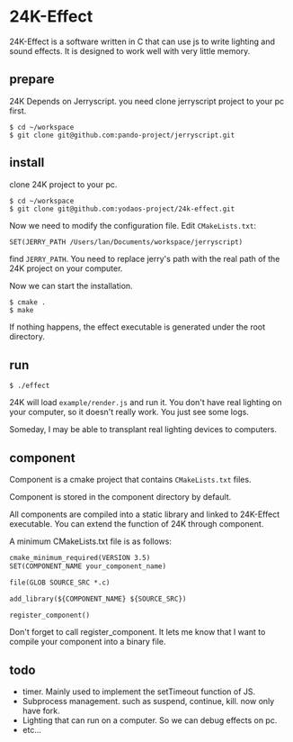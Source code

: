 # 24K-Effect

24K-Effect is a software written in C that can use js to write lighting and sound effects.
It is designed to work well with very little memory.

## prepare

24K Depends on Jerryscript. you need clone jerryscript project to your pc first.

```shell
$ cd ~/workspace
$ git clone git@github.com:pando-project/jerryscript.git
```

## install

clone 24K project to your pc.

```shell
$ cd ~/workspace
$ git clone git@github.com:yodaos-project/24k-effect.git
```

Now we need to modify the configuration file. Edit `CMakeLists.txt`:

```txt
SET(JERRY_PATH /Users/lan/Documents/workspace/jerryscript)
```

find `JERRY_PATH`. You need to replace jerry's path with the real path of the 24K project on your computer.

Now we can start the installation.

```shell
$ cmake .
$ make
```

If nothing happens, the effect executable is generated under the root directory.

## run

```shell
$ ./effect
```

24K will load `example/render.js` and run it. You don't have real lighting on your computer, so it doesn't really work. You just see some logs.

Someday, I may be able to transplant real lighting devices to computers.

## component

Component is a cmake project that contains `CMakeLists.txt` files.

Component is stored in the component directory by default.

All components are compiled into a static library and linked to 24K-Effect executable. You can extend the function of 24K through component.

A minimum CMakeLists.txt file is as follows:

```txt
cmake_minimum_required(VERSION 3.5)
SET(COMPONENT_NAME your_component_name)

file(GLOB SOURCE_SRC *.c)

add_library(${COMPONENT_NAME} ${SOURCE_SRC})

register_component()
```

Don't forget to call register_component. It lets me know that I want to compile your component into a binary file.

## todo

- timer. Mainly used to implement the setTimeout function of JS.
- Subprocess management. such as suspend, continue, kill. now only have fork.
- Lighting that can run on a computer. So we can debug effects on pc.
- etc...